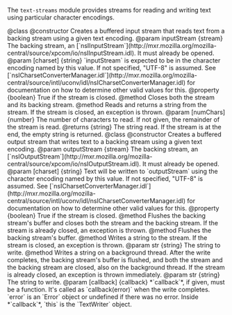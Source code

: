 <!-- contributed by Drew Willcoxon [adw@mozilla.com]  -->
<!-- edited by Noelle Murata [fiveinchpixie@gmail.com]  -->

The `text-streams` module provides streams for reading and writing text using
particular character encodings.

<api name="TextReader">
@class
<api name="TextReader">
@constructor
  Creates a buffered input stream that reads text from a backing stream using a
  given text encoding.
@param inputStream {stream}
  The backing stream, an [`nsIInputStream`](http://mxr.mozilla.org/mozilla-central/source/xpcom/io/nsIInputStream.idl).
  It must already be opened.
@param [charset] {string}
  `inputStream` is expected to be in the character encoding named by this value.
  If not specified, "UTF-8" is assumed.  See [`nsICharsetConverterManager.idl`](http://mxr.mozilla.org/mozilla-central/source/intl/uconv/idl/nsICharsetConverterManager.idl)
  for documentation on how to determine other valid values for this.
</api>

<api name="closed">
@property {boolean}
  True if the stream is closed.
</api>

<api name="close">
@method
  Closes both the stream and its backing stream.
</api>

<api name="read">
@method
  Reads and returns a string from the stream.  If the stream is closed, an
  exception is thrown.
@param [numChars] {number}
  The number of characters to read.  If not given, the remainder of the stream
  is read.
@returns {string}
  The string read.  If the stream is at the end, the empty string is returned.
</api>

</api>


<api name="TextWriter">
@class
<api name="TextWriter">
@constructor
  Creates a buffered output stream that writes text to a backing stream using a
  given text encoding.
@param outputStream {stream}
  The backing stream, an [`nsIOutputStream`](http://mxr.mozilla.org/mozilla-central/source/xpcom/io/nsIOutputStream.idl).
  It must already be opened.
@param [charset] {string}
  Text will be written to `outputStream` using the character encoding named by
  this value.  If not specified, "UTF-8" is assumed.  See [`nsICharsetConverterManager.idl`](http://mxr.mozilla.org/mozilla-central/source/intl/uconv/idl/nsICharsetConverterManager.idl)
  for documentation on how to determine other valid values for this.
</api>

<api name="closed">
@property {boolean}
  True if the stream is closed.
</api>

<api name="close">
@method
  Flushes the backing stream's buffer and closes both the stream and the backing
  stream.  If the stream is already closed, an exception is thrown.
</api>

<api name="flush">
@method
  Flushes the backing stream's buffer.
</api>

<api name="write">
@method
  Writes a string to the stream.  If the stream is closed, an exception is
  thrown.
@param str {string}
  The string to write.
</api>

<api name="writeAsync">
@method
  Writes a string on a background thread.  After the write completes, the
  backing stream's buffer is flushed, and both the stream and the backing stream
  are closed, also on the background thread.  If the stream is already closed,
  an exception is thrown immediately.
@param str {string}
  The string to write.
@param [callback] {callback}
  *`callback`*, if given, must be a function.  It's called as `callback(error)`
   when the write completes.  `error` is an `Error` object or undefined if there
   was no error.  Inside *`callback`*, `this` is the `TextWriter` object.
</api>
</api>
